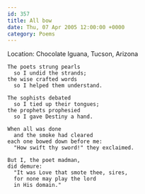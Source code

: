 ```yaml
---
id: 357
title: All bow
date: Thu, 07 Apr 2005 12:00:00 +0000
category: Poems
---
```


Location: Chocolate Iguana, Tucson, Arizona

    The poets strung pearls  
      so I undid the strands;  
    the wise crafted words  
      so I helped them understand.

    The sophists debated  
      so I tied up their tongues;  
    the prophets prophesied  
      so I gave Destiny a hand.

    When all was done  
      and the smoke had cleared  
    each one bowed down before me:  
      "How swift thy sword!" they exclaimed.

    But I, the poet madman,  
    did demure:  
      "It was Love that smote thee, sires,  
      for none may play the lord  
      in His domain."


